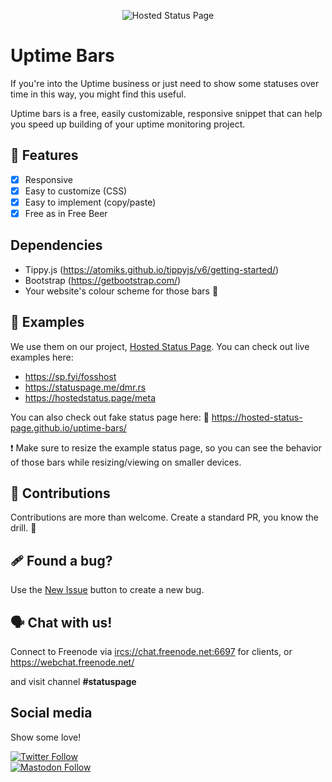 
<p align="center">  
<img src="https://hostedstatus.page/assets/img/logo/hsp-logo-horizontal-full.png" alt="Hosted Status Page">  
</p>  
  
# Uptime Bars  
If you're into the Uptime business or just need to show some statuses over time in this way, you might find this useful.  
  
Uptime bars is a free, easily customizable, responsive snippet that can help you speed up building of your uptime monitoring project.  
  
## :rocket: Features  
  
 - [x] Responsive  
 - [x] Easy to customize (CSS)  
 - [x] Easy to implement (copy/paste)  
 - [x] Free as in Free Beer  
  
## Dependencies  
- Tippy.js (https://atomiks.github.io/tippyjs/v6/getting-started/)  
- Bootstrap (https://getbootstrap.com/)  
- Your website's colour scheme for those bars :slightly_smiling_face:    
  
## :eyes: Examples  
We use them on our project, [Hosted Status Page](https://hostedstatus.page). You can check out live examples here:  
 - https://sp.fyi/fosshost  
 - https://statuspage.me/dmr.rs  
 - https://hostedstatus.page/meta  
  
You can also check out fake status page here: :link: https://hosted-status-page.github.io/uptime-bars/  

:exclamation: Make sure to resize the example status page, so you can see the behavior of those bars while resizing/viewing on smaller devices. 
  
## :gift: Contributions  
Contributions are more than welcome. Create a standard PR, you know the drill. :toolbox:  
  
## :adhesive_bandage: Found a bug?  
Use the [New Issue](https://github.com/hosted-status-page/uptime-bars/issues/new/choose) button to create a new bug.  
  
## :speaking_head: Chat with us!  
Connect to Freenode via
[ircs://chat.freenode.net:6697](ircs://chat.freenode.net:6697) for clients, or
https://webchat.freenode.net/

and visit channel **#statuspage**

## Social media  
Show some love!  
  
[![Twitter Follow](https://img.shields.io/twitter/follow/getStatusPage?style=social)](https://twitter.com/getStatusPage)  
  [![Mastodon Follow](https://img.shields.io/mastodon/follow/252548?domain=https%3A%2F%2Ffosstodon.org&style=social)](https://fosstodon.org/@statuspage)

